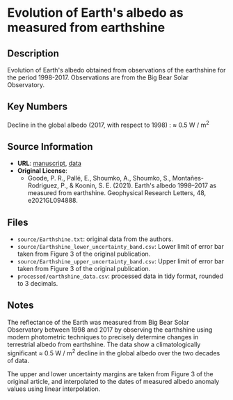 
# Evolution of Earth's albedo as measured from earthshine

## Description
Evolution of Earth's albedo obtained from observations of the earthshine for the period 1998-2017. Observations are from the Big Bear Solar Observatory.

## Key Numbers
Decline in the global albedo (2017, with respect to 1998) : ≈ 0.5 W / m<sup>2</sup>

## Source Information
* **URL**: [manuscript](https://doi.org/10.1029/2021GL094888), [data](http://www.bbso.njit.edu/Data/Earthshine.txt)
* **Original License**:
  - Goode, P. R., Pallé, E., Shoumko, A., Shoumko, S., Montañes-Rodriguez,
P., & Koonin, S. E. (2021). Earth's albedo 1998–2017 as measured from earthshine. Geophysical Research Letters, 48, e2021GL094888.

## Files
* `source/Earthshine.txt`: original data from the authors. 
* `source/Earthshine_lower_uncertainty_band.csv`: Lower limit of error bar taken from Figure 3 of the original publication.
* `source/Earthshine_upper_uncertainty_band.csv`: Upper limit of error bar taken from Figure 3 of the original publication.
* `processed/earthshine_data.csv`: processed data in tidy format, rounded to 3 decimals.

## Notes

The reflectance of the Earth was measured from Big Bear Solar Observatory between 1998 and 2017 by observing the earthshine using modern photometric techniques to precisely determine changes in terrestrial albedo from earthshine. The data show a climatologically significant ≈ 0.5 W / m<sup>2</sup> decline in the global albedo over the two decades of data.

The upper and lower uncertainty margins are taken from Figure 3 of the original article, and interpolated to the dates of measured albedo anomaly values using linear interpolation.

